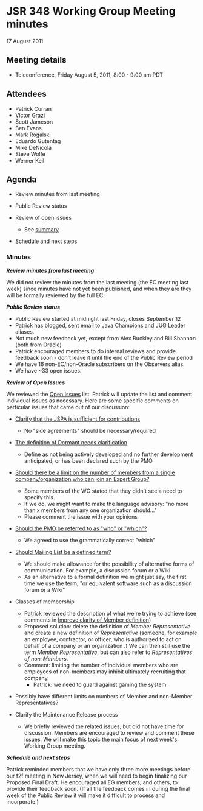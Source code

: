 # JSR 348 Working Group Meeting minutes  
17 August 2011

## Meeting details

*   Teleconference, Friday August 5, 2011, 8:00 - 9:00 am PDT

## Attendees

*   Patrick Curran
*   Victor Grazi
*   Scott Jameson
*   Ben Evans
*   Mark Rogalski
*   Eduardo Gutentag
*   Mike DeNicola
*   Steve Wolfe
*   Werner Keil

## **Agenda**

*   Review minutes from last meeting
*   Public Review status  

*   Review of open issues
    *   See [summary](/files/Meeting%20Materials/OpenIssues-2011-08-17.md)  

*   Schedule and next steps

### Minutes

_**Review minutes from last meeting**_

We did not review the minutes from the last meeting (the EC meeting last week) since minutes have not yet been published, and when they are they will be formally reviewed by the full EC.

_**Public Review status**_

*   Public Review started at midnight last Friday, closes September 12
*   Patrick has blogged, sent email to Java Champions and JUG Leader aliases.
*   Not much new feedback yet, except from Alex Buckley and Bill Shannon (both from Oracle)
*   Patrick encouraged members to do internal reviews and provide feedback soon - don't leave it until the end of the Public Review period
*   We have 16 non-EC/non-Oracle subscribers on the Observers alias.
*   We have ~33 open issues.

_**Review of Open Issues**_

We reviewed the [Open Issues](/files/Meeting%20Materials/OpenIssues-2011-08-17.md) list. Patrick will update the list and comment individual issues as necessary. Here are some specific comments on particular issues that came out of our discussion:

*   [Clarify that the JSPA is sufficient for contributions](http://java.net/jira/browse/JSR348-68)
    *   No "side agreements" should be necessary/required
*   [The definition of Dormant needs clarification](http://java.net/jira/browse/JSR348-82)
    *   Define as not being actively developed and no further development anticipated, or has been declared such by the PMO
*   [Should there be a limit on the number of members from a single company/organization who can join an Expert Group?](http://java.net/jira/browse/JSR348-64)
    *   Some members of the WG stated that they didn't see a need to specify this.
    *   If we do, we might want to make the language advisory: "no more than x members from any one organization should..."
    *   Please comment the issue with your opinions
*   [Should the PMO be referred to as "who" or "which"?](http://java.net/jira/browse/JSR348-48)
    *   We agreed to use the grammatically correct "which"
*   [Should Mailing List be a defined term?](http://java.net/jira/browse/JSR348-84)
    *   We should make allowance for the possibility of alternative forms of communication. For example, a discussion forum or a Wiki
    *   As an alternative to a formal definition we might just say, the first time we use the term, "or equivalent software such as a discussion forum or a Wiki"
*   Classes of membership
    *   Patrick reviewed the description of what we're trying to achieve (see comments in [Improve clarity of Member definition](http://java.net/jira/browse/JSR348-86))
    *   Proposed solution: delete the definition of _Member Representative_ and create a new definition of _Representative_ (someone, for example an employee, contractor, or officer, who is authorized to act on behalf of a company or an organization .) We can then still use the term _Member Representative_, but can also refer to _Representatives of non-Members_.
    *   Comment: limiting the number of individual members who are employees of non-members may inhibit ultimately recruiting that company.
        *   Patrick: we need to guard against gaming the system.

*   Possibly have different limits on numbers of Member and non-Member Representatives?

*   Clarify the Maintenance Release process
    *   We briefly reviewed the related issues, but did not have time for discussion. Members are encouraged to review and comment these issues. We will make this topic the main focus of next week's Working Group meeting.

_**Schedule and next steps**_

Patrick reminded members that we have only three more meetings before our f2f meeting in New Jersey, when we will need to begin finalizing our Proposed Final Draft. He encouraged all EG members, and others, to provide their feedback soon. (If all the feedback comes in during the final week of the Public Review it will make it difficult to process and incorporate.)